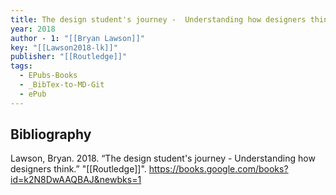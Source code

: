 ```yaml
---
title: The design student's journey -  Understanding how designers think
year: 2018
author - 1: "[[Bryan Lawson]]"
key: "[[Lawson2018-lk]]"
publisher: "[[Routledge]]"
tags:
  - EPubs-Books
  - _BibTex-to-MD-Git
  - ePub
---
```


## Bibliography
Lawson, Bryan. 2018. “The design student's journey -  Understanding how designers think.” "[[Routledge]]". https://books.google.com/books?id=k2N8DwAAQBAJ&newbks=1